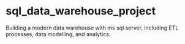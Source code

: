# sql_data_warehouse_project
Building a modern data warehouse with ms sql server, including ETL processes, data modelling, and analytics.
